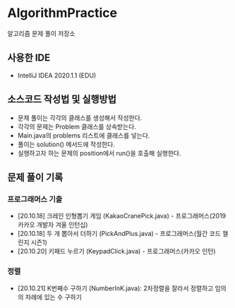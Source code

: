 # AlgorithmPractice
알고리즘 문제 풀이 저장소

## 사용한 IDE
- IntelliJ IDEA 2020.1.1 (EDU)

## 소스코드 작성법 및 실행방법
- 문제 풀이는 각각의 클래스를 생성해서 작성한다.
- 각각의 문제는 Problem 클래스를 상속받는다. 
- Main.java의 problems 리스트에 클래스를 넣는다.
- 풀이는 solution() 메서드에 작성한다. 
- 실행하고자 하는 문제의 position에서 run()을 호출해 실행한다.

## 문제 풀이 기록
### 프로그래머스 기출
- [20.10.18] 크레인 인형뽑기 게임 (KakaoCranePick.java) - 프로그래머스(2019 카카오 개발자 겨울 인턴십)
- [20.10.18] 두 개 뽑아서 더하기 (PickAndPlus.java) - 프로그래머스(월간 코드 챌린지 시즌1)
- [20.10.20] 키패드 누르기 (KeypadClick.java) - 프로그래머스(카카오 인턴)

### 정렬
- [20.10.21] K번째수 구하기 (NumberInK.java): 2차정렬을 잘라서 정렬하고 임의의 차례에 있는 수 구하기
